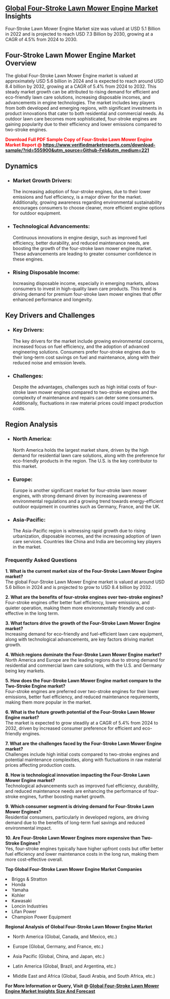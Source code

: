 <h2><a href="https://www.verifiedmarketreports.com/download-sample/?rid=555900&amp;utm_source=Github&amp;utm_medium=221" target="_blank">Global Four-Stroke Lawn Mower Engine Market</a> Insights</h2><p>Four-Stroke Lawn Mower Engine Market size was valued at USD 5.1 Billion in 2022 and is projected to reach USD 7.3 Billion by 2030, growing at a CAGR of 4.5% from 2024 to 2030.</p><p><h2>Four-Stroke Lawn Mower Engine Market Overview</h2> <p>The global Four-Stroke Lawn Mower Engine market is valued at approximately USD 5.6 billion in 2024 and is expected to reach around USD 8.4 billion by 2032, growing at a CAGR of 5.4% from 2024 to 2032. This steady market growth can be attributed to rising demand for efficient and eco-friendly lawn care solutions, increasing disposable incomes, and advancements in engine technologies. The market includes key players from both developed and emerging regions, with significant investments in product innovations that cater to both residential and commercial needs. As outdoor lawn care becomes more sophisticated, four-stroke engines are gaining popularity due to their efficiency and lower emissions compared to two-stroke engines.</p> <p><strong><p><span class=""><span style="color: #ff0000;"><strong>Download Full PDF Sample Copy of Four-Stroke Lawn Mower Engine Market Report</strong> @ </span><a href="https://www.verifiedmarketreports.com/download-sample/?rid=555900&amp;utm_source=Github-Feb&amp;utm_medium=221" target="_blank">https://www.verifiedmarketreports.com/download-sample/?rid=555900&amp;utm_source=Github-Feb&amp;utm_medium=221</a></span></p></strong></p> <h2>Dynamics</h2> <ul> <li><h3>Market Growth Drivers:</h3> The increasing adoption of four-stroke engines, due to their lower emissions and fuel efficiency, is a major driver for the market. Additionally, growing awareness regarding environmental sustainability encourages consumers to choose cleaner, more efficient engine options for outdoor equipment.</li> <li><h3>Technological Advancements:</h3> Continuous innovations in engine design, such as improved fuel efficiency, better durability, and reduced maintenance needs, are boosting the growth of the four-stroke lawn mower engine market. These advancements are leading to greater consumer confidence in these engines.</li> <li><h3>Rising Disposable Income:</h3> Increasing disposable income, especially in emerging markets, allows consumers to invest in high-quality lawn care products. This trend is driving demand for premium four-stroke lawn mower engines that offer enhanced performance and longevity.</li> </ul> <h2>Key Drivers and Challenges</h2> <ul> <li><h3>Key Drivers:</h3> The key drivers for the market include growing environmental concerns, increased focus on fuel efficiency, and the adoption of advanced engineering solutions. Consumers prefer four-stroke engines due to their long-term cost savings on fuel and maintenance, along with their reduced noise and emission levels.</li> <li><h3>Challenges:</h3> Despite the advantages, challenges such as high initial costs of four-stroke lawn mower engines compared to two-stroke engines and the complexity of maintenance and repairs can deter some consumers. Additionally, fluctuations in raw material prices could impact production costs.</li> </ul> <h2>Region Analysis</h2> <ul> <li><h3>North America:</h3> North America holds the largest market share, driven by the high demand for residential lawn care solutions, along with the preference for eco-friendly products in the region. The U.S. is the key contributor to this market.</li> <li><h3>Europe:</h3> Europe is another significant market for four-stroke lawn mower engines, with strong demand driven by increasing awareness of environmental regulations and a growing trend towards energy-efficient outdoor equipment in countries such as Germany, France, and the UK.</li> <li><h3>Asia-Pacific:</h3> The Asia-Pacific region is witnessing rapid growth due to rising urbanization, disposable incomes, and the increasing adoption of lawn care services. Countries like China and India are becoming key players in the market.</li> </ul> <h3>Frequently Asked Questions</h3> <p><strong>1. What is the current market size of the Four-Stroke Lawn Mower Engine market?</strong><br>The global Four-Stroke Lawn Mower Engine market is valued at around USD 5.6 billion in 2024 and is projected to grow to USD 8.4 billion by 2032.</p> <p><strong>2. What are the benefits of four-stroke engines over two-stroke engines?</strong><br>Four-stroke engines offer better fuel efficiency, lower emissions, and quieter operation, making them more environmentally friendly and cost-effective in the long term.</p> <p><strong>3. What factors drive the growth of the Four-Stroke Lawn Mower Engine market?</strong><br>Increasing demand for eco-friendly and fuel-efficient lawn care equipment, along with technological advancements, are key factors driving market growth.</p> <p><strong>4. Which regions dominate the Four-Stroke Lawn Mower Engine market?</strong><br>North America and Europe are the leading regions due to strong demand for residential and commercial lawn care solutions, with the U.S. and Germany being key markets.</p> <p><strong>5. How does the Four-Stroke Lawn Mower Engine market compare to the Two-Stroke Engine market?</strong><br>Four-stroke engines are preferred over two-stroke engines for their lower emissions, better fuel efficiency, and reduced maintenance requirements, making them more popular in the market.</p> <p><strong>6. What is the future growth potential of the Four-Stroke Lawn Mower Engine market?</strong><br>The market is expected to grow steadily at a CAGR of 5.4% from 2024 to 2032, driven by increased consumer preference for efficient and eco-friendly engines.</p> <p><strong>7. What are the challenges faced by the Four-Stroke Lawn Mower Engine market?</strong><br>Challenges include high initial costs compared to two-stroke engines and potential maintenance complexities, along with fluctuations in raw material prices affecting production costs.</p> <p><strong>8. How is technological innovation impacting the Four-Stroke Lawn Mower Engine market?</strong><br>Technological advancements such as improved fuel efficiency, durability, and reduced maintenance needs are enhancing the performance of four-stroke engines, further boosting market growth.</p> <p><strong>9. Which consumer segment is driving demand for Four-Stroke Lawn Mower Engines?</strong><br>Residential consumers, particularly in developed regions, are driving demand due to the benefits of long-term fuel savings and reduced environmental impact.</p> <p><strong>10. Are Four-Stroke Lawn Mower Engines more expensive than Two-Stroke Engines?</strong><br>Yes, four-stroke engines typically have higher upfront costs but offer better fuel efficiency and lower maintenance costs in the long run, making them more cost-effective overall.</p> </p><p><strong>Top Global Four-Stroke Lawn Mower Engine Market Companies</strong></p><div data-test-id=""><p><li>Briggs & Stratton</li><li> Honda</li><li> Yamaha</li><li> Kohler</li><li> Kawasaki</li><li> Loncin Industries</li><li> Lifan Power</li><li> Champion Power Equipment</li></p><div><strong>Regional Analysis of&nbsp;Global Four-Stroke Lawn Mower Engine Market</strong></div><ul><li dir="ltr"><p dir="ltr">North America&nbsp;(Global, Canada, and Mexico, etc.)</p></li><li dir="ltr"><p dir="ltr">Europe (Global, Germany, and France, etc.)</p></li><li dir="ltr"><p dir="ltr">Asia Pacific&nbsp;(Global, China, and Japan, etc.)</p></li><li dir="ltr"><p dir="ltr">Latin America&nbsp;(Global, Brazil, and Argentina, etc.)</p></li><li dir="ltr">Middle East and Africa&nbsp;(Global, Saudi Arabia, and South Africa, etc.)</li></ul><p><strong>For More Information or Query, Visit @&nbsp;</strong><strong><a href="https://www.verifiedmarketreports.com/product/four-stroke-lawn-mower-engine-market/?utm_source=Github&amp;utm_medium=221" target="_blank">Global Four-Stroke Lawn Mower Engine Market Insights Size And Forecast</a></strong></p></div>
